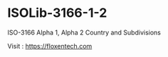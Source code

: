 # ISOLib-3166-1-2
ISO-3166 Alpha 1, Alpha 2 Country and Subdivisions

Visit : https://floxentech.com
